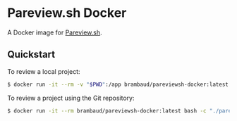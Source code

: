 # Pareview.sh Docker

A Docker image for [Pareview.sh](https://www.drupal.org/project/pareviewsh).

## Quickstart

To review a local project:

```bash
$ docker run -it --rm -v "$PWD":/app brambaud/pareviewsh-docker:latest bash -c "./pareview.sh /app" > review.html
```

To review a project using the Git repository:

```bash
$ docker run -it --rm brambaud/pareviewsh-docker:latest bash -c "./pareview.sh http://git.drupal.org/project/rules.git" > review.html
```

